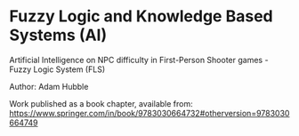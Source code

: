 # Fuzzy Logic and Knowledge Based Systems (AI)
Artificial Intelligence on NPC difficulty in First-Person Shooter games - Fuzzy Logic System (FLS)

Author: Adam Hubble

Work published as a book chapter, available from: https://www.springer.com/in/book/9783030664732#otherversion=9783030664749
